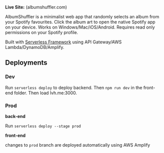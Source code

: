 
**Live Site:** (albumshuffler.com)

AlbumShuffler is a minimalist web app that randomly selects an album from your Spotify favourites. Click the album art to open the native Spotify app on your device. Works on Windows/Mac/iOS/Android. Requires read only permissions on your Spotify profile.

Built with [Serverless Framework](serverless.com) using API Gateway/AWS Lambda/DynamoDB/Amplify.

## Deployments

### Dev

Run `serverless deploy` to deploy backend. Then `npm run dev` in the front-end folder. Then load lvh.me:3000.

### Prod

**back-end**

Run `serverless deploy --stage prod`

**front-end**

changes to `prod` branch are deployed automatically using AWS Amplify

